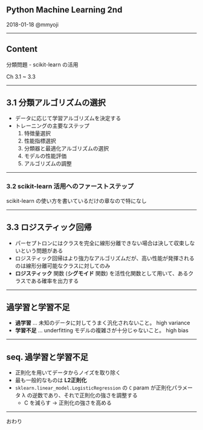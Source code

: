## Python Machine Learning 2nd

2018-01-18 @mmyoji

---

## Content

分類問題 - scikit-learn の活用

Ch 3.1 ~ 3.3

---

## 3.1 分類アルゴリズムの選択

* データに応じて学習アルゴリズムを決定する
* トレーニングの主要なステップ
  1. 特徴量選択
  1. 性能指標選択
  1. 分類器と最適化アルゴリズムの選択
  1. モデルの性能評価
  1. アルゴリズムの調整

---

### 3.2 scikit-learn 活用へのファーストステップ

scikit-learn の使い方を書いているだけの章なので特になし

---

## 3.3 ロジスティック回帰

* パーセプトロンにはクラスを完全に線形分離できない場合は決して収束しないという問題がある
* ロジスティック回帰はより強力なアルゴリズムだが、高い性能が発揮されるのは線形分離可能なクラスに対してのみ
* **ロジスティック** 関数 (**シグモイド** 関数) を活性化関数として用いて、あるクラスである確率を出力する

---

## 過学習と学習不足

* **過学習** ... 未知のデータに対してうまく汎化されないこと。 high variance
* **学習不足** ... underfitting モデルの複雑さが十分じゃないこと。 high bias

---

## seq. 過学習と学習不足

* 正則化を用いてデータからノイズを取り除く
* 最も一般的なものは **L2正則化**
* `sklearn.linear_model.LogisticRegression` の `C` param が正則化パラメータ λ の逆数であり、それで正則化の強さを調整する
  * C を減らす -> 正則化の強さを高める

---

おわり
